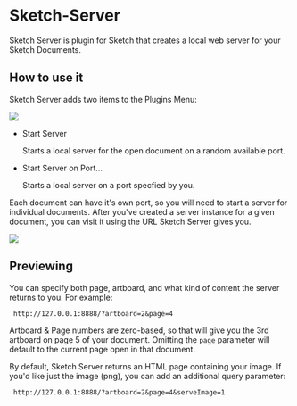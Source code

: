# Sketch-Server

Sketch Server is plugin for Sketch that creates a local web server for your Sketch Documents.

## How to use it ##

Sketch Server adds two items to the Plugins Menu:

![](https://i.imgur.com/ZEmnVPP.png)

- Start Server

  Starts a local server for the open document on a random available port.
  
- Start Server on Port...

  Starts a local server on a port specfied by you.
  
  
Each document can have it's own port, so you will need to start a server for individual documents.
After you've created a server instance for a given document, you can visit it using the URL Sketch Server gives you.

![](https://i.imgur.com/gEhh23W.png)

## Previewing ##

You can specify both page, artboard, and what kind of content the server returns to you. For example:

     http://127.0.0.1:8888/?artboard=2&page=4
     
Artboard & Page numbers are zero-based, so that will give you the 3rd artboard on page 5 of your document. Omitting the `page` parameter will default to the current page open in that document.

By default, Sketch Server returns an HTML page containing your image.
If you'd like just the image (png), you can add an additional query parameter:

     http://127.0.0.1:8888/?artboard=2&page=4&serveImage=1
